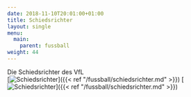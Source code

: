 ```yaml
---
date: 2018-11-10T20:01:00+01:00
title: Schiedsrichter
layout: single
menu:
  main:
    parent: fussball
weight: 44
---
```


Die Schiedsrichter des VfL
<br>
[![Schiedsrichter](/images/schiedsrichter_3.jpg)]({{< ref "/fussball/schiedsrichter.md" >}})
[![Schiedsrichter](/images/schiedsrichter_2.jpg)]({{< ref "/fussball/schiedsrichter.md" >}})